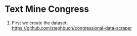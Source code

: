 # Text Mine Congress

1. First we create the dataset: https://github.com/stephbuon/congressional-data-scraper 
